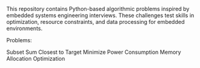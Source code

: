 This repository contains Python-based algorithmic problems inspired by embedded systems engineering interviews. These challenges test skills in optimization, resource constraints, and data processing for embedded environments.

Problems:

Subset Sum Closest to Target
Minimize Power Consumption
Memory Allocation Optimization
